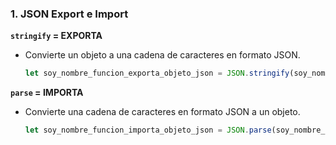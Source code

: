 ### 1. JSON Export e Import

**`stringify` = EXPORTA**
- Convierte un objeto a una cadena de caracteres en formato JSON.
    ```js
    let soy_nombre_funcion_exporta_objeto_json = JSON.stringify(soy_nombre_objeto_json);
    ```

**`parse` = IMPORTA**
- Convierte una cadena de caracteres en formato JSON a un objeto.
    ```js
    let soy_nombre_funcion_importa_objeto_json = JSON.parse(soy_nombre_objeto_json);
    ```

